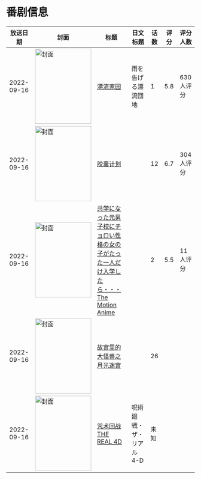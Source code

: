 # 番剧信息

|放送日期|封面|标题|日文标题|话数|评分|评分人数|
|---|---|---|---|---|---|---|
|2022-09-16|<img src="//lain.bgm.tv/pic/cover/c/2b/26/350756_3Q6K3.jpg" alt="封面" style="width:150px;height:200px;object-fit:cover;">|[漂流家园](https://bangumi.tv/subject/350756)|雨を告げる漂流団地|1|5.8|630人评分|
|2022-09-16|<img src="//lain.bgm.tv/pic/cover/c/64/81/358573_053KW.jpg" alt="封面" style="width:150px;height:200px;object-fit:cover;">|[胶囊计划](https://bangumi.tv/subject/358573)||12|6.7|304人评分|
|2022-09-16|<img src="/img/no_icon_subject.png" alt="封面" style="width:150px;height:200px;object-fit:cover;">|[共学になった元男子校にチョロい性格の女の子がたった一人だけ入学したら・・・ The Motion Anime](https://bangumi.tv/subject/397610)||2|5.5|11人评分|
|2022-09-16|<img src="//lain.bgm.tv/pic/cover/c/37/34/400775_K6upp.jpg" alt="封面" style="width:150px;height:200px;object-fit:cover;">|[故宫里的大怪兽之月光迷宫](https://bangumi.tv/subject/400775)||26|||
|2022-09-16|<img src="//lain.bgm.tv/pic/cover/c/79/47/536594_swfzB.jpg" alt="封面" style="width:150px;height:200px;object-fit:cover;">|[咒术回战 THE REAL 4D](https://bangumi.tv/subject/536594)|呪術廻戦・ザ・リアル 4-D|未知|||
